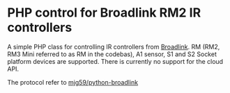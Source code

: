 # PHP control for Broadlink RM2 IR controllers

A simple PHP class for controlling IR controllers from [Broadlink](http://www.ibroadlink.com/rm/). RM (RM2, RM3 Mini referred to as RM in the codebas), A1 sensor, S1 and S2 Socket platform devices are supported. There is currently no support for the cloud API.

The protocol refer to [mjg59/python-broadlink](https://github.com/mjg59/python-broadlink/blob/master/README.md)
